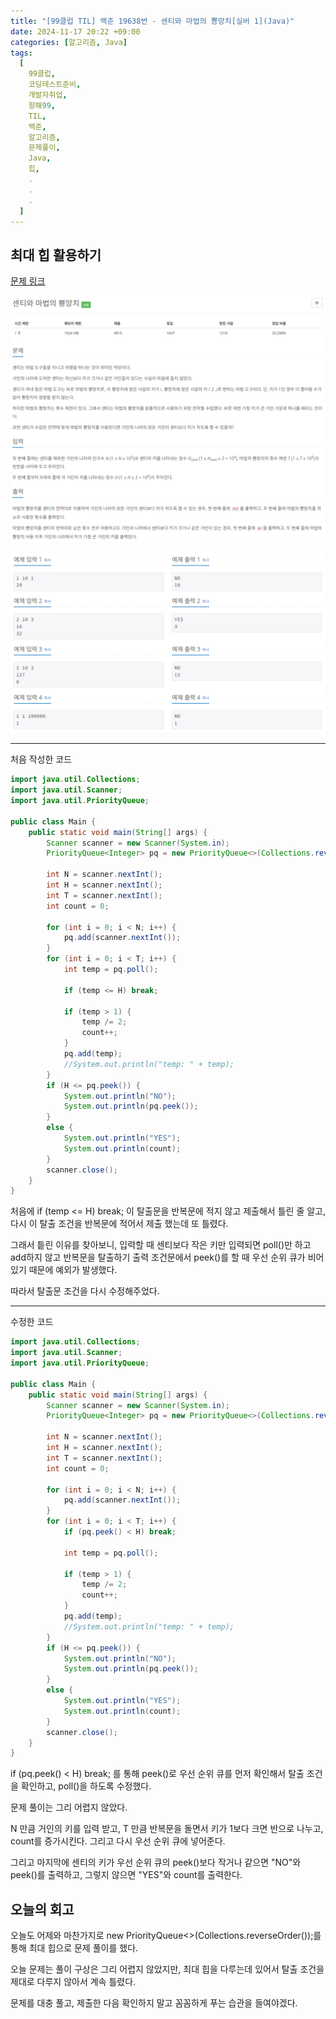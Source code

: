 ```yaml
---
title: "[99클럽 TIL] 백준 19638번 - 센티와 마법의 뿅망치[실버 1](Java)"
date: 2024-11-17 20:22 +09:00
categories: [알고리즘, Java]
tags:
  [
    99클럽,
    코딩테스트준비,
    개발자취업,
    항해99,
    TIL,
    백준,
    알고리즘,
    문제풀이,
    Java,
    힙,
    .
    .
    .
  ]
---
```


## 최대 힙 활용하기

[문제 링크](https://www.acmicpc.net/problem/19638)

![문제 설명](https://github.com/jungi0531/images/blob/main/algorithm_99club_21_01.png?raw=true)

![문제 설명](https://github.com/jungi0531/images/blob/main/algorithm_99club_21_02.png?raw=true)


---

처음 작성한 코드

```java
import java.util.Collections;
import java.util.Scanner;
import java.util.PriorityQueue;

public class Main {
    public static void main(String[] args) {
        Scanner scanner = new Scanner(System.in);
        PriorityQueue<Integer> pq = new PriorityQueue<>(Collections.reverseOrder());

        int N = scanner.nextInt();
        int H = scanner.nextInt();
        int T = scanner.nextInt();
        int count = 0;

        for (int i = 0; i < N; i++) {
            pq.add(scanner.nextInt());
        }
        for (int i = 0; i < T; i++) {
            int temp = pq.poll();

            if (temp <= H) break;

            if (temp > 1) {
                temp /= 2;
                count++;
            }
            pq.add(temp);
            //System.out.println("temp: " + temp);
        }
        if (H <= pq.peek()) {
            System.out.println("NO");
            System.out.println(pq.peek());
        }
        else {
            System.out.println("YES");
            System.out.println(count);
        }
        scanner.close();
    }
}
```

처음에 if (temp <= H) break; 이 탈출문을 반복문에 적지 않고 제출해서 틀린 줄 알고, 다시 이 탈출 조건을 반복문에 적어서 제출 했는데 또 틀렸다. 

그래서 틑린 이유를 찾아보니, 입력할 때 센티보다 작은 키만 입력되면 poll()만 하고 add하지 않고 반복문을 탈출하기 출력 조건문에서 peek()를 할 때 우선 순위 큐가 비어있기 때문에 예외가 발생했다. 

따라서 탈출문 조건을 다시 수정해주었다.

---

수정한 코드

```java
import java.util.Collections;
import java.util.Scanner;
import java.util.PriorityQueue;

public class Main {
    public static void main(String[] args) {
        Scanner scanner = new Scanner(System.in);
        PriorityQueue<Integer> pq = new PriorityQueue<>(Collections.reverseOrder());

        int N = scanner.nextInt();
        int H = scanner.nextInt();
        int T = scanner.nextInt();
        int count = 0;

        for (int i = 0; i < N; i++) {
            pq.add(scanner.nextInt());
        }
        for (int i = 0; i < T; i++) {
            if (pq.peek() < H) break;

            int temp = pq.poll();

            if (temp > 1) {
                temp /= 2;
                count++;
            }
            pq.add(temp);
            //System.out.println("temp: " + temp);
        }
        if (H <= pq.peek()) {
            System.out.println("NO");
            System.out.println(pq.peek());
        }
        else {
            System.out.println("YES");
            System.out.println(count);
        }
        scanner.close();
    }
}
```

if (pq.peek() < H) break; 를 통해 peek()로 우선 순위 큐를 먼저 확인해서 탈출 조건을 확인하고, poll()을 하도록 수정했다.

문제 풀이는 그리 어렵지 않았다.

N 만큼 거인의 키를 입력 받고, T 만큼 반복문을 돌면서 키가 1보다 크면 반으로 나누고, count를 증가시킨다. 그리고 다시 우선 순위 큐에 넣어준다.

그리고 마지막에 센티의 키가 우선 순위 큐의 peek()보다 작거나 같으면 "NO"와 peek()를 출력하고, 그렇지 않으면 "YES"와 count를 출력한다.

## 오늘의 회고

오늘도 어제와 마찬가지로 new PriorityQueue<>(Collections.reverseOrder());를 통해 최대 힙으로 문제 풀이를 했다.

오늘 문제는 풀이 구상은 그리 어렵지 않았지만, 최대 힙을 다루는데 있어서 탈출 조건을 제대로 다루지 않아서 계속 틀렸다.

문제를 대충 풀고, 제출한 다음 확인하지 말고 꼼꼼하게 푸는 습관을 들여야겠다.